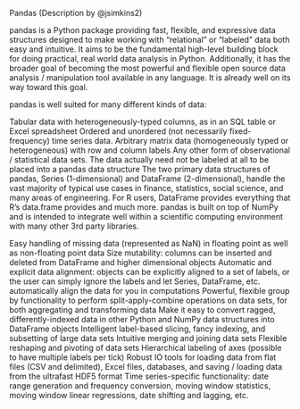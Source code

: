 Pandas (Description by @jsimkins2)

pandas is a Python package providing fast, flexible, and expressive data structures designed to make working with “relational” or “labeled” data both easy and intuitive. It aims to be the fundamental high-level building block for doing practical, real world data analysis in Python. Additionally, it has the broader goal of becoming the most powerful and flexible open source data analysis / manipulation tool available in any language. It is already well on its way toward this goal.

pandas is well suited for many different kinds of data:

Tabular data with heterogeneously-typed columns, as in an SQL table or Excel spreadsheet Ordered and unordered (not necessarily fixed-frequency) time series data. Arbitrary matrix data (homogeneously typed or heterogeneous) with row and column labels Any other form of observational / statistical data sets. The data actually need not be labeled at all to be placed into a pandas data structure The two primary data structures of pandas, Series (1-dimensional) and DataFrame (2-dimensional), handle the vast majority of typical use cases in finance, statistics, social science, and many areas of engineering. For R users, DataFrame provides everything that R’s data.frame provides and much more. pandas is built on top of NumPy and is intended to integrate well within a scientific computing environment with many other 3rd party libraries.

Easy handling of missing data (represented as NaN) in floating point as well as non-floating point data
Size mutability: columns can be inserted and deleted from DataFrame and higher dimensional objects
Automatic and explicit data alignment: objects can be explicitly aligned to a set of labels, or the user can simply ignore the labels and let Series, DataFrame, etc. automatically align the data for you in computations
Powerful, flexible group by functionality to perform split-apply-combine operations on data sets, for both aggregating and transforming data
Make it easy to convert ragged, differently-indexed data in other Python and NumPy data structures into DataFrame objects
Intelligent label-based slicing, fancy indexing, and subsetting of large data sets
Intuitive merging and joining data sets
Flexible reshaping and pivoting of data sets
Hierarchical labeling of axes (possible to have multiple labels per tick)
Robust IO tools for loading data from flat files (CSV and delimited), Excel files, databases, and saving / loading data from the ultrafast HDF5 format
Time series-specific functionality: date range generation and frequency conversion, moving window statistics, moving window linear regressions, date shifting and lagging, etc.




